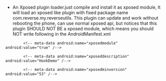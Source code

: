 - An Xposed plugin loader.just compile and install it as xposed module, It will load an xposed like plugin with fixed package name com.reverse.my.reverseutils.
This plugin can update and work without rebooting the phone, can use normal xposed api, but notices that this plugin SHOULD NOT BE a xposed module, which means you should NOT write following in the AndroidManifest.xml

```
        <!-- meta-data android:name="xposedmodule" android:value="true" /-->

        <!-- meta-data android:name="xposeddescription" android:value="HookDemo" /-->

        <!-- meta-data android:name="xposedminversion" android:value="53" /-->
```
